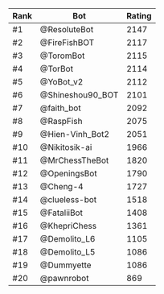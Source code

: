 Rank|Bot|Rating
---|---|---
#1|@ResoluteBot|2147
#2|@FireFishBOT|2117
#3|@ToromBot|2115
#4|@TorBot|2114
#5|@YoBot_v2|2112
#6|@Shineshou90_BOT|2101
#7|@faith_bot|2092
#8|@RaspFish|2075
#9|@Hien-Vinh_Bot2|2051
#10|@Nikitosik-ai|1966
#11|@MrChessTheBot|1820
#12|@OpeningsBot|1790
#13|@Cheng-4|1727
#14|@clueless-bot|1518
#15|@FataliiBot|1408
#16|@KhepriChess|1361
#17|@Demolito_L6|1105
#18|@Demolito_L5|1086
#19|@Dummyette|1086
#20|@pawnrobot|869
